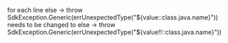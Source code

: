 for each line
else -> throw SdkException.Generic(errUnexpectedType("${value::class.java.name}"))
needs to be changed to 
else -> throw SdkException.Generic(errUnexpectedType("${value!!::class.java.name}"))
